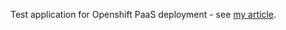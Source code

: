 Test application for Openshift PaaS deployment - see [my article](http://zderadicka.eu/openshift-experiencies/).

